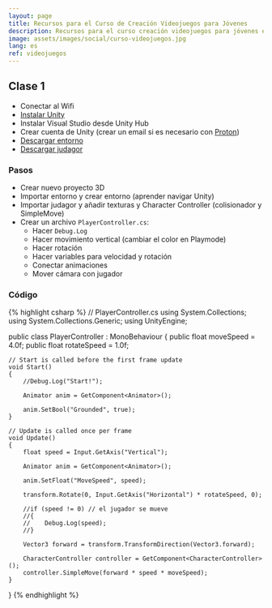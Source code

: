 ```yaml
---
layout: page
title: Recursos para el Curso de Creación Videojuegos para Jóvenes
description: Recursos para el curso creación videojuegos para jóvenes en La Colmena Coworking, Prado del Rey.
image: assets/images/social/curso-videojuegos.jpg
lang: es
ref: videojuegos
---
```


## Clase 1

- Conectar al Wifi
- [Instalar Unity](https://unity.com/es/download)
- Instalar Visual Studio desde Unity Hub
- Crear cuenta de Unity (crear un email si es necesario con [Proton](https://proton.me/es-es/mail/pricing))
- [Descargar entorno](https://assetstore.unity.com/packages/3d/environments/landscapes/rpg-poly-pack-lite-148410)
- [Descargar judagor](https://assetstore.unity.com/packages/3d/characters/humanoids/character-pack-free-sample-79870)

### Pasos

- Crear nuevo proyecto 3D
- Importar entorno y crear entorno (aprender navigar Unity)
- Importar judagor y añadir texturas y Character Controller (colisionador y SimpleMove)
- Crear un archivo `PlayerController.cs`:
  - Hacer `Debug.Log`
  - Hacer movimiento vertical (cambiar el color en Playmode)
  - Hacer rotación
  - Hacer variables para velocidad y rotación
  - Conectar animaciones
  - Mover cámara con jugador

### Código

{% highlight csharp %}
// PlayerController.cs
using System.Collections;
using System.Collections.Generic;
using UnityEngine;

public class PlayerController : MonoBehaviour
{
    public float moveSpeed = 4.0f;
    public float rotateSpeed = 1.0f;

    // Start is called before the first frame update
    void Start()
    {
        //Debug.Log("Start!");

        Animator anim = GetComponent<Animator>();

        anim.SetBool("Grounded", true);
    }

    // Update is called once per frame
    void Update()
    {
        float speed = Input.GetAxis("Vertical");

        Animator anim = GetComponent<Animator>();

        anim.SetFloat("MoveSpeed", speed);

        transform.Rotate(0, Input.GetAxis("Horizontal") * rotateSpeed, 0);

        //if (speed != 0) // el jugador se mueve
        //{
        //    Debug.Log(speed);
        //}

        Vector3 forward = transform.TransformDirection(Vector3.forward);

        CharacterController controller = GetComponent<CharacterController>();
        controller.SimpleMove(forward * speed * moveSpeed);
    }
}
{% endhighlight %}
